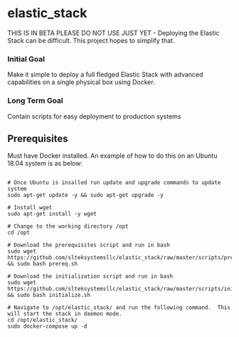 # elastic_stack

THIS IS IN BETA PLEASE DO NOT USE JUST YET - Deploying the Elastic Stack can be difficult. This project hopes to simplify that.

### Initial Goal

Make it simple to deploy a full fledged Elastic Stack with advanced capabilities on a single physical box using Docker.

### Long Term Goal

Contain scripts for easy deployment to production systems

## Prerequisites
Must have Docker installed. An example of how to do this on an Ubuntu 18.04 system is as below:

```#Assumes you have downloaded and installed Ubuntu 18.04 minimum to start. Follow the rest of the steps below to configure and get up and running

# Once Ubuntu is insalled run update and upgrade commands to update system
sudo apt-get update -y && sudo apt-get upgrade -y

# Install wget
sudo apt-get install -y wget

# Change to the working directory /opt
cd /opt

# Download the prerequisites script and run in bash
sudo wget https://github.com/slteksystemsllc/elastic_stack/raw/master/scripts/prereq.sh && sudo bash prereq.sh

# Download the initialization script and run in bash
sudo wget https://github.com/slteksystemsllc/elastic_stack/raw/master/scripts/initialize.sh && sudo bash initialize.sh

# Navigate to /opt/elastic_stack/ and run the following command.  This will start the stack in daemon mode.
cd /opt/elastic_stack/
sudo docker-compose up -d


```
